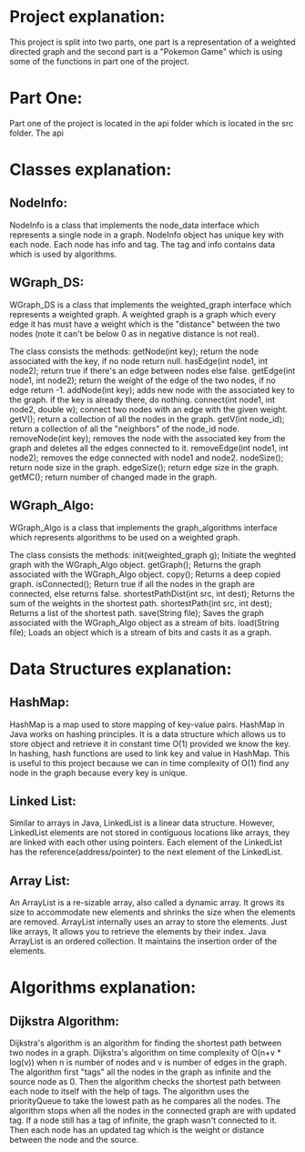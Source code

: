 Project explanation:
=
This project is split into two parts, one part is a representation of a weighted directed graph and the second part is a "Pokemon Game" which is using some of the functions in part one of the project.

Part One:
=
Part one of the project is located in the api folder which is located in the src folder.
The api


Classes explanation:
=
NodeInfo:
-
NodeInfo is a class that implements the node_data interface which represents a single node in a graph.
NodeInfo object has unique key with each node. Each node has info and tag.
The tag and info contains data which is used by algorithms.

WGraph_DS:
-
WGraph_DS is a class that implements the weighted_graph interface which represents a weighted graph.
A weighted graph is a graph which every edge it has must have a weight which is the "distance" between the two nodes (note it can't be below 0 as in negative distance is not real).

The class consists the methods:
getNode(int key); return the node associated with the key, if no node return null.
hasEdge(int node1, int node2); return true if there's an edge between nodes else false.
getEdge(int node1, int node2); return the weight of the edge of the two nodes, if no edge return -1.
addNode(int key); adds new node with the associated key to the graph. if the key is already there, do nothing.
connect(int node1, int node2, double w); connect two nodes with an edge with the given weight.
getV(); return a collection of all the nodes in the graph.
getV(int node_id); return a collection of all the "neighbors" of the node_id node.
removeNode(int key); removes the node with the associated key from the graph and deletes all the edges connected to it.
removeEdge(int node1, int node2); removes the edge connected with node1 and node2.
nodeSize(); return node size in the graph.
edgeSize(); return edge size in the graph.
getMC(); return number of changed made in the graph.

WGraph_Algo:
-
WGraph_Algo is a class that implements the graph_algorithms interface which represents algorithms to be used on a weighted graph.

The class consists the methods:
init(weighted_graph g); Initiate the weghted graph with the WGraph_Algo object.
getGraph(); Returns the graph associated with the WGraph_Algo object.
copy(); Returns a deep copied graph.
isConnected(); Return true if all the nodes in the graph are connected, else returns false.
shortestPathDist(int src, int dest); Returns the sum of the weights in the shortest path.
shortestPath(int src, int dest); Returns a list of the shortest path.
save(String file); Saves the graph associated with the WGraph_Algo object as a stream of bits.
load(String file); Loads an object which is a stream of bits and casts it as a graph.

Data Structures explanation:
=
HashMap:
-
HashMap is a map used to store mapping of key-value pairs.
HashMap in Java works on hashing principles. It is a data structure which allows us to store object and retrieve it in constant time O(1) provided we know the key.
In hashing, hash functions are used to link key and value in HashMap.
This is useful to this project because we can in time complexity of O(1) find any node in the graph because every key is unique.

Linked List:
-
Similar to arrays in Java, LinkedList is a linear data structure.
However, LinkedList elements are not stored in contiguous locations like arrays, they are linked with each other using pointers.
Each element of the LinkedList has the reference(address/pointer) to the next element of the LinkedList.

Array List:
-
An ArrayList is a re-sizable array, also called a dynamic array.
It grows its size to accommodate new elements and shrinks the size when the elements are removed.
ArrayList internally uses an array to store the elements.
Just like arrays, It allows you to retrieve the elements by their index.
Java ArrayList is an ordered collection.
It maintains the insertion order of the elements.

Algorithms explanation:
=
Dijkstra Algorithm:
-
Dijkstra's algorithm is an algorithm for finding the shortest path between two nodes in a graph.
Dijkstra's algorithm on time complexity of O(n+v * log(v)) when n is number of nodes and v is number of edges in the graph.
The algorithm first "tags" all the nodes in the graph as infinite and the source node as 0.
Then the algorithm checks the shortest path between each node to itself with the help of tags.
The algorithm uses the priorityQueue to take the lowest path as he compares all the nodes.
The algorithm stops when all the nodes in the connected graph are with updated tag.
If a node still has a tag of infinite, the graph wasn't connected to it.
Then each node has an updated tag which is the weight or distance between the node and the source.